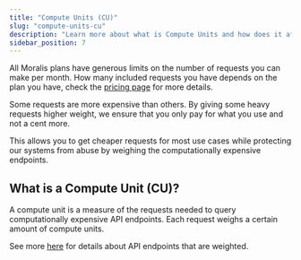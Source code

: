 ```yaml
---
title: "Compute Units (CU)"
slug: "compute-units-cu"
description: "Learn more about what is Compute Units and how does it affects your pricing."
sidebar_position: 7
---
```

All Moralis plans have generous limits on the number of requests you can make per month. How many included requests you have depends on the plan you have, check the [pricing page](https://moralis.io/pricing) for more details.

Some requests are more expensive than others. By giving some heavy requests higher weight, we ensure that you only pay for what you use and not a cent more. 

This allows you to get cheaper requests for most use cases while protecting our systems from abuse by weighing the computationally expensive endpoints.

## What is a Compute Unit (CU)?

A compute unit is a measure of the requests needed to query computationally expensive API endpoints. Each request weighs a certain amount of compute units.

See more [here](https://docs.moralis.io/reference/compute-units) for details about API endpoints that are weighted.